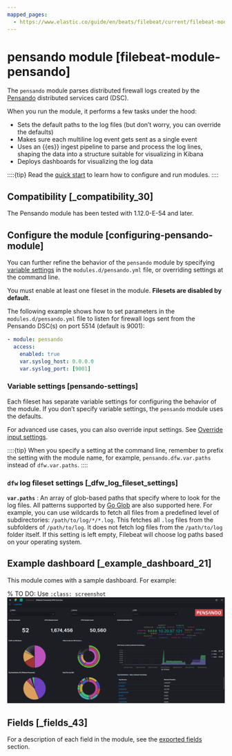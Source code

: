 ```yaml
---
mapped_pages:
  - https://www.elastic.co/guide/en/beats/filebeat/current/filebeat-module-pensando.html
---
```


# pensando module [filebeat-module-pensando]

The `pensando` module parses distributed firewall logs created by the [Pensando](http://pensando.io/) distributed services card (DSC).

When you run the module, it performs a few tasks under the hood:

* Sets the default paths to the log files (but don’t worry, you can override the defaults)
* Makes sure each multiline log event gets sent as a single event
* Uses an {{es}} ingest pipeline to parse and process the log lines, shaping the data into a structure suitable for visualizing in Kibana
* Deploys dashboards for visualizing the log data

::::{tip}
Read the [quick start](/reference/filebeat/filebeat-installation-configuration.md) to learn how to configure and run modules.
::::



## Compatibility [_compatibility_30]

The Pensando module has been tested with 1.12.0-E-54 and later.


## Configure the module [configuring-pensando-module]

You can further refine the behavior of the `pensando` module by specifying [variable settings](#pensando-settings) in the `modules.d/pensando.yml` file, or overriding settings at the command line.

You must enable at least one fileset in the module. **Filesets are disabled by default.**

The following example shows how to set parameters in the `modules.d/pensando.yml` file to listen for firewall logs sent from the Pensando DSC(s) on port 5514 (default is 9001):

```yaml
- module: pensando
  access:
    enabled: true
    var.syslog_host: 0.0.0.0
    var.syslog_port: [9001]
```


### Variable settings [pensando-settings]

Each fileset has separate variable settings for configuring the behavior of the module. If you don’t specify variable settings, the `pensando` module uses the defaults.

For advanced use cases, you can also override input settings. See [Override input settings](/reference/filebeat/advanced-settings.md).

::::{tip}
When you specify a setting at the command line, remember to prefix the setting with the module name, for example, `pensando.dfw.var.paths` instead of `dfw.var.paths`.
::::



### `dfw` log fileset settings [_dfw_log_fileset_settings]

**`var.paths`**
:   An array of glob-based paths that specify where to look for the log files. All patterns supported by [Go Glob](https://golang.org/pkg/path/filepath/#Glob) are also supported here. For example, you can use wildcards to fetch all files from a predefined level of subdirectories: `/path/to/log/*/*.log`. This fetches all `.log` files from the subfolders of `/path/to/log`. It does not fetch log files from the `/path/to/log` folder itself. If this setting is left empty, Filebeat will choose log paths based on your operating system.


## Example dashboard [_example_dashboard_21]

This module comes with a sample dashboard. For example:

% TO DO: Use `:class: screenshot`
![filebeat pensando dfw](images/filebeat-pensando-dfw.png)


## Fields [_fields_43]

For a description of each field in the module, see the [exported fields](/reference/filebeat/exported-fields-pensando.md) section.

